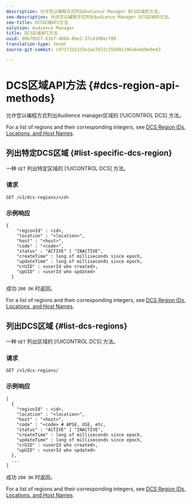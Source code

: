 ```yaml
---
description: 允许您以编程方式列出Audience Manager DCS区域的方法。
seo-description: 允许您以编程方式列出Audience Manager DCS区域的方法。
seo-title: DCS区域API方法
solution: Audience Manager
title: DCS区域API方法
uuid: 00b70927-b3b7-46bb-8be1-37c6100ecf80
translation-type: tm+mt
source-git-commit: c9737315132e2ae7d72c250d8c196abe8d9e0e43

---
```



# DCS区域API方法 {#dcs-region-api-methods}

允许您以编程方式列出Audience manager区域的 [!UICONTROL DCS] 方法。

<!-- c_rest_api_regions.xml -->

For a list of regions and their corresponding integers, see [DCS Region IDs, Locations, and Host Names](../../api/dcs-intro/dcs-api-reference/dcs-regions.md).

## 列出特定DCS区域 {#list-specific-dcs-region}

一种 `GET` 列出特定区域的 [!UICONTROL DCS] 方法。

<!-- r_rest_api_regions_list_specific.xml -->

### 请求

`GET /v1/dcs-regions/`*`<id>`*

### 示例响应

```
{ 
    "regionId" : <id>, 
    "location" : "<location>",
    "host" : "<host>",
    "code" : "<code>",
    "status" : "ACTIVE" | "INACTIVE",
    "createTime" : long of milliseconds since epoch,
    "updateTime" : long of milliseconds since epoch,
    "crUID" : <userId who created>,
    "upUID" : <userId who updated>
  }
```

成功 `200 OK` 时返回。

For a list of regions and their corresponding integers, see [DCS Region IDs, Locations, and Host Names](../../api/dcs-intro/dcs-api-reference/dcs-regions.md).

## 列出DCS区域 {#list-dcs-regions}

一种 `GET` 列出区域的 [!UICONTROL DCS] 方法。

<!-- r_rest_api_regions_list.xml -->

### 请求

`GET /v1/dcs-regions/`

### 示例响应

```
[
  { 
    "regionId" : <id>, 
    "location" : "<location>",
    "host" : "<host>",
    "code" : "<code> # APSE, USE, etc,
    "status" : "ACTIVE" | "INACTIVE",
    "createTime" : long of milliseconds since epoch,
    "updateTime" : long of milliseconds since epoch,
    "crUID" : <userId who created>,
    "upUID" : <userId who updated>
  },
  ...
]
```

成功 `200 OK` 时返回。

For a list of regions and their corresponding integers, see [DCS Region IDs, Locations, and Host Names](../../api/dcs-intro/dcs-api-reference/dcs-regions.md).
